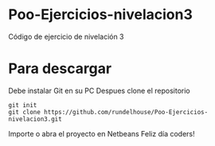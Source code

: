 # Poo-Ejercicios-nivelacion3
Código de ejercicio de nivelación 3

# Para descargar
Debe instalar Git en su PC
Despues clone el repositorio
```
git init
git clone https://github.com/rundelhouse/Poo-Ejercicios-nivelacion3.git
```
Importe o abra el proyecto en Netbeans
Feliz día coders!
